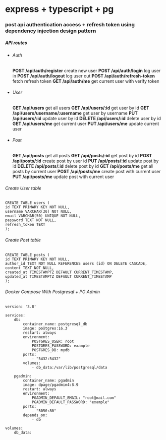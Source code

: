 # express + typescript + pg

### post api authentication access + refresh token using dependency injection design pattern

##### API routes
- ###### Auth
    **POST /api/auth/register** create new user
    **POST /api/auth/login** log user in
    **POST /api/auth/logout** log user out
    **POST /api/auth/refresh-token** fetch refresh token
    **GET /api/auth/me** get current user with verify token

- ###### User
    **GET /api/users** get all users
    **GET /api/users/:id** get user by id
    **GET /api/users/username/:username** get user by username
    **PUT /api/users/:id** update user by id
    **DELETE /api/users/:id** delete user by id
    **GET /api/users/me** get current user
    **PUT /api/users/me** update current user

- ###### Post
    **GET /api/posts** get all posts
    **GET /api/posts/:id** get post by id
    **POST /api/posts/:id** create post by user id
    **PUT /api/posts/:id** update post by id
    **DELETE /api/posts/:id** delete post by id
    **GET /api/posts/me** get all posts by current user
    **POST /api/posts/me** create post with current user
    **PUT /api/posts/me** update post with current user

###### Create User table
    CREATE TABLE users (
	id TEXT PRIMARY KEY NOT NULL,
	username VARCHAR(30) NOT NULL,
	email VARCHAR(50) UNIQUE NOT NULL,
	password TEXT NOT NULL,
	refresh_token TEXT
    );

###### Create Post table
    CREATE TABLE posts (
	id TEXT PRIMARY KEY NOT NULL,
	author_id TEXT NOT NULL REFERENCES users (id) ON DELETE CASCADE,
	content TEXT NOT NULL,
	created_at TIMESTAMPTZ DEFAULT CURRENT_TIMESTAMP,
	updated_at TIMESTAMPTZ DEFAULT CURRENT_TIMESTAMP
    );

###### Docker Compose With Postgresql + PG Admin
    version: '3.8'

    services:
        db:
            container_name: postgresql_db
            image: postgres:16.3
            restart: always
            environment:
                POSTGRES_USER: root
                POSTGRES_PASSWORD: example
                POSTGRES_DB: mydb
            ports:
                - "5432:5432"
            volumes:
                - db_data:/var/lib/postgresql/data

        pgadmin:
            container_name: pgadmin
            image: dpage/pgadmin4:8.9
            restart: always
            environment:
                PGADMIN_DEFAULT_EMAIL: "root@mail.com"
                PGADMIN_DEFAULT_PASSWORD: "example"
            ports:
                - "5050:80"
            depends_on:
                - db

    volumes:
        db_data:
